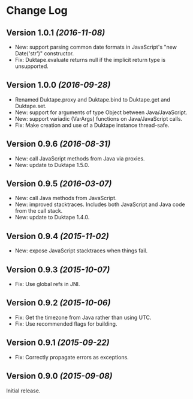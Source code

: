 Change Log
==========

Version 1.0.1 *(2016-11-08)*
----------------------------

 * New: support parsing common date formats in JavaScript's "new Date('str')" constructor.
 * Fix: Duktape.evaluate returns null if the implicit return type is unsupported.

Version 1.0.0 *(2016-09-28)*
----------------------------

 * Renamed Duktape.proxy and Duktape.bind to Duktape.get and Duktape.set.
 * New: support for arguments of type Object between Java/JavaScript.
 * New: support variadic (VarArgs) functions on Java/JavaScript calls.
 * Fix: Make creation and use of a Duktape instance thread-safe.

Version 0.9.6 *(2016-08-31)*
----------------------------

 * New: call JavaScript methods from Java via proxies.
 * New: update to Duktape 1.5.0.

Version 0.9.5 *(2016-03-07)*
----------------------------

 * New: call Java methods from JavaScript.
 * New: improved stacktraces. Includes both JavaScript and Java code from the call stack.
 * New: update to Duktape 1.4.0.

Version 0.9.4 *(2015-11-02)*
----------------------------

 * New: expose JavaScript stacktraces when things fail.

Version 0.9.3 *(2015-10-07)*
----------------------------

 * Fix: Use global refs in JNI.

Version 0.9.2 *(2015-10-06)*
----------------------------

 * Fix: Get the timezone from Java rather than using UTC.
 * Fix: Use recommended flags for building.

Version 0.9.1 *(2015-09-22)*
----------------------------

 * Fix: Correctly propagate errors as exceptions.


Version 0.9.0 *(2015-09-08)*
----------------------------

Initial release.
